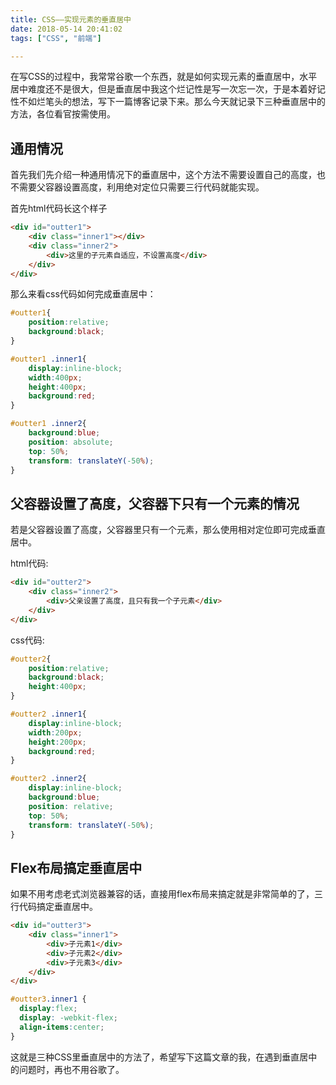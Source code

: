 ```yaml
---
title: CSS——实现元素的垂直居中
date: 2018-05-14 20:41:02
tags: ["CSS", "前端"]

---
```


在写CSS的过程中，我常常谷歌一个东西，就是如何实现元素的垂直居中，水平居中难度还不是很大，但是垂直居中我这个烂记性是写一次忘一次，于是本着好记性不如烂笔头的想法，写下一篇博客记录下来。那么今天就记录下三种垂直居中的方法，各位看官按需使用。

<!-- more -->

## 通用情况

首先我们先介绍一种通用情况下的垂直居中，这个方法不需要设置自己的高度，也不需要父容器设置高度，利用绝对定位只需要三行代码就能实现。

首先html代码长这个样子

```html
<div id="outter1">
    <div class="inner1"></div>
    <div class="inner2">
        <div>这里的子元素自适应，不设置高度</div>
    </div>
</div>
```

那么来看css代码如何完成垂直居中：

```css
#outter1{
    position:relative;
    background:black;
}

#outter1 .inner1{
    display:inline-block;
    width:400px;
    height:400px;
    background:red;
}

#outter1 .inner2{
    background:blue;
    position: absolute;
    top: 50%;
    transform: translateY(-50%);
}
```


## 父容器设置了高度，父容器下只有一个元素的情况

若是父容器设置了高度，父容器里只有一个元素，那么使用相对定位即可完成垂直居中。

html代码:


```html
<div id="outter2">
    <div class="inner2">
        <div>父亲设置了高度，且只有我一个子元素</div>
    </div>
</div>
```

css代码:

```css
#outter2{
    position:relative;
    background:black;
    height:400px;
}

#outter2 .inner1{
    display:inline-block;
    width:200px;
    height:200px;
    background:red;
}

#outter2 .inner2{
    display:inline-block;
    background:blue;
    position: relative;
    top: 50%;
    transform: translateY(-50%);
}
```

## Flex布局搞定垂直居中

如果不用考虑老式浏览器兼容的话，直接用flex布局来搞定就是非常简单的了，三行代码搞定垂直居中。

```html
<div id="outter3">
    <div class="inner1">
        <div>子元素1</div>
        <div>子元素2</div>
        <div>子元素3</div>
    </div>
</div>
```

```css
#outter3.inner1 {
  display:flex;
  display: -webkit-flex;
  align-items:center;
}
```

这就是三种CSS里垂直居中的方法了，希望写下这篇文章的我，在遇到垂直居中的问题时，再也不用谷歌了。
